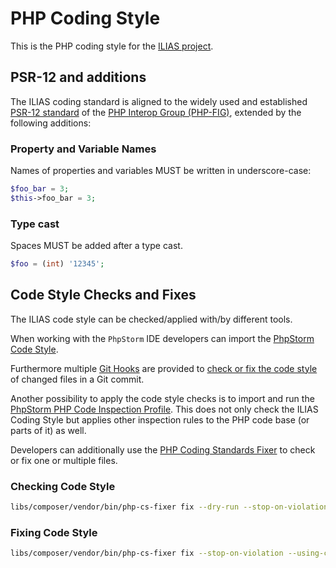 # PHP Coding Style

This is the PHP coding style for the [ILIAS project](https://github.com/ILIAS-eLearning/ILIAS).

## PSR-12 and additions

The ILIAS coding standard is aligned to the widely used and established [PSR-12 standard](https://www.php-fig.org/psr/psr-12/)
of the [PHP Interop Group (PHP-FIG)](https://www.php-fig.org/), extended by the
following additions:

### Property and Variable Names

Names of properties and variables MUST be written in underscore-case:

```php
$foo_bar = 3;
$this->foo_bar = 3;

```

### Type cast

Spaces MUST be added after a type cast.

```php
$foo = (int) '12345';
```

## Code Style Checks and Fixes

The ILIAS code style can be checked/applied with/by different tools.

When working with the `PhpStorm` IDE developers can import the
[PhpStorm Code Style](./code-style-configs/php-storm.xml).

Furthermore multiple [Git Hooks](./git-hooks.md) are provided
to [check or fix the code style](https://github.com/ILIAS-eLearning/DeveloperTools/tree/master/git_hooks/hooks/code-style)
of changed files in a Git commit.

Another possibility to apply the code style checks is to import and run
the [PhpStorm PHP Code Inspection Profile](./inspection-configs/php-storm-php-inspections.xml).
This does not only check the ILIAS Coding Style but applies other inspection
rules to the PHP code base (or parts of it) as well. 

Developers can additionally use the [PHP Coding Standards Fixer](https://github.com/FriendsOfPHP/PHP-CS-Fixer)
to check or fix one or multiple files.

### Checking Code Style

```bash
libs/composer/vendor/bin/php-cs-fixer fix --dry-run --stop-on-violation --using-cache=no --diff --config=./CI/PHP-CS-Fixer/code-format.php_cs [FILE]
```
### Fixing Code Style

```bash
libs/composer/vendor/bin/php-cs-fixer fix --stop-on-violation --using-cache=no --diff --config=./CI/PHP-CS-Fixer/code-format.php_cs [FILE]
```
